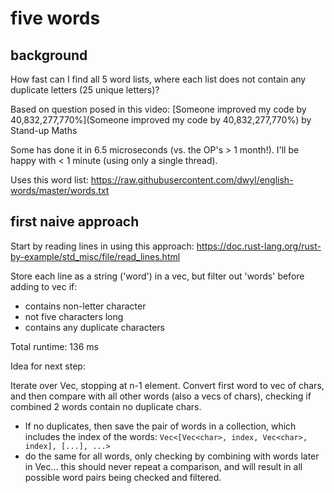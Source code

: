 # five words

## background

How fast can I find all 5 word lists, where each list does not contain any duplicate letters (25 unique letters)?

Based on question posed in this video: [Someone improved my code by 40,832,277,770%](Someone improved my code by 40,832,277,770%) by Stand-up Maths

Some has done it in 6.5 microseconds (vs. the OP's > 1 month!). I'll be happy with < 1 minute (using only a single thread).

Uses this word list: https://raw.githubusercontent.com/dwyl/english-words/master/words.txt

## first naive approach

Start by reading lines in using this approach: https://doc.rust-lang.org/rust-by-example/std_misc/file/read_lines.html

Store each line as a string ('word') in a vec, but filter out 'words' before adding to vec if:
- contains non-letter character
- not five characters long
- contains any duplicate characters

Total runtime: 136 ms

Idea for next step:

Iterate over Vec, stopping at n-1 element.
Convert first word to vec of chars, and then compare with all other words (also a vecs of chars), checking if combined 2 words contain no duplicate chars.
- If no duplicates, then save the pair of words in a collection, which includes the index of the words: `Vec<[Vec<char>, index, Vec<char>, index], [...], ...>`
- do the same for all words, only checking by combining with words later in Vec... this should never repeat a comparison, and will result in all possible word pairs being checked and filtered.